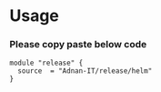 # Usage


### Please copy paste below code
```
module "release" {
  source  = "Adnan-IT/release/helm"
}
```
